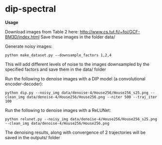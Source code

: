 # dip-spectral

**Usage**

Download images from Table 2 here: http://www.cs.tut.fi/~foi/GCF-BM3D/index.html Save these images in the folder data/

Generate noisy images:
    
    python make_dataset.py --downsample_factors 1,2,4
    
This will add different levels of noise to the images downsampled by the specified factors and save them in the data/ folder

Run the following to denoise images with a DIP model (a convolutional encoder-decoder):

    python dip.py --noisy_img data/denoise-4/House256/House256_s25.png --clean_img data/denoise-4/House256/House256.png --niter 500 --traj_iter 100
    
Run the following to denoise images with a ReLUNet:

    python relunet.py --noisy_img data/denoise-4/House256/House256_s25.png --clean_img data/denoise-4/House256/House256.png
    
The denoising results, along with convergence of 2 trajectories will be saved in the outputs/ folder
